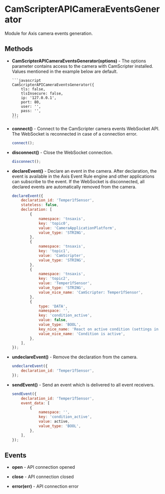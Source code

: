 # CamScripterAPICameraEventsGenerator

Module for Axis camera events generation.

## Methods

-   **CamScripterAPICameraEventsGenerator(options)** - The options parameter contains access to the camera with CamScripter installed.
    Values mentioned in the example below are default.

        ```javascript
        CamScripterAPICameraEventsGenerator({
            tls: false,
            tlsInsecure: false,
            ip: '127.0.0.1',
            port: 80,
            user: '',
            pass: '',
        });
        ```

-   **connect()** - Connect to the CamScripter camera events WebSocket API. The WebSocket is reconnected in case of a connection error.

    ```javascript
    connect();
    ```

-   **disconnect()** - Close the WebSocket connection.

    ```javascript
    disconnect();
    ```

-   **declareEvent()** - Declare an event in the camera. After declaration, the event is available in the Axis Event Rule engine and other applications can subscribe to the event. If the WebSocket is disconnected, all declared events are automatically removed from the camera.

    ```javascript
    declareEvent({
        declaration_id: 'Temper1fSensor',
        stateless: false,
        declaration: [
            {
                namespace: 'tnsaxis',
                key: 'topic0',
                value: 'CameraApplicationPlatform',
                value_type: 'STRING',
            },
            {
                namespace: 'tnsaxis',
                key: 'topic1',
                value: 'CamScripter',
                value_type: 'STRING',
            },
            {
                namespace: 'tnsaxis',
                key: 'topic2',
                value: 'Temper1fSensor',
                value_type: 'STRING',
                value_nice_name: 'CamScripter: Temper1fSensor',
            },
            {
                type: 'DATA',
                namespace: '',
                key: 'condition_active',
                value: false,
                value_type: 'BOOL',
                key_nice_name: 'React on active condition (settings in the script)',
                value_nice_name: 'Condition is active',
            },
        ],
    });
    ```

-   **undeclareEvent()** - Remove the declaration from the camera.

    ```javascript
    undeclareEvent({
        declaration_id: 'Temper1fSensor',
    });
    ```

-   **sendEvent()** - Send an event which is delivered to all event receivers.

    ```javascript
    sendEvent({
        declaration_id: 'Temper1fSensor',
        event_data: [
            {
                namespace: '',
                key: 'condition_active',
                value: active,
                value_type: 'BOOL',
            },
        ],
    });
    ```

## Events

-   **open** - API connection opened

-   **close** - API connection closed

-   **error(err)** - API connection error
